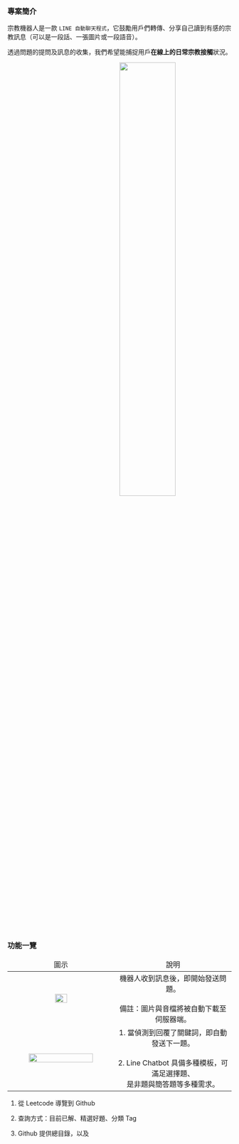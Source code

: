### 專案簡介

宗教機器人是一款 `LINE 自動聊天程式`，它鼓勵用戶們轉傳、分享自己讀到有感的宗教訊息（可以是一段話、一張圖片或一段語音）。

透過問題的提問及訊息的收集，我們希望能捕捉用戶**在線上的日常宗教接觸**狀況。

<p align="center">
    <img src="https://upload.cc/i1/2022/07/08/RBsMCj.png" style="padding-left: 25%; width: 50%">
</p>


### 功能一覽

<table style="table-layout: fixed">
    <thead>
        <td align="center" width="500vmax"> 圖示 </td>
        <td align="center" width="500vmax"> 說明 </td>
    </thead>
    <tr>
        <td align="center"> <br><img src="https://upload.cc/i1/2022/07/08/hTMI8V.png" width="35%"><br><br> </td>
        <td align="center"> 機器人收到訊息後，即開始發送問題。<br><br>備註：圖片與音檔將被自動下載至伺服器端。 </td>
    </tr>
    <tr>
        <td align="center"> <br><img src="https://upload.cc/i1/2022/07/08/ZaOJzl.png" width="80%"><br><br> </td>
        <td align="center"> 1. 當偵測到回覆了關鍵詞，即自動發送下一題。<br><br> 2. Line Chatbot 具備多種模板，可滿足選擇題、<br>是非題與簡答題等多種需求。 </td>
    </tr>
</table>


1. 從 Leetcode 導覽到 Github

2. 查詢方式：目前已解、精選好題、分類 Tag



2. Github 提供總目錄，以及

